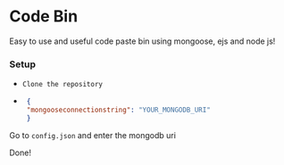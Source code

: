 # Code Bin
Easy to use and useful code paste bin using mongoose, ejs and node js!

### Setup

- `Clone the repository`

- ```json
   {
   "mongooseconnectionstring": "YOUR_MONGODB_URI"
   }
   ```
Go to `config.json` and enter the mongodb uri

Done!

